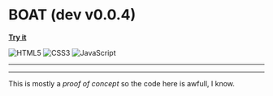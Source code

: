 # BOAT (dev v0.0.4)

**[Try it](https://laz-r.github.io/boat-dev/)**

![HTML5](https://img.shields.io/badge/html5-%23E34F26.svg?style=for-the-badge&logo=html5&logoColor=white)
![CSS3](https://img.shields.io/badge/css3-%231572B6.svg?style=for-the-badge&logo=css3&logoColor=white)
![JavaScript](https://img.shields.io/badge/javascript-%23323330.svg?style=for-the-badge&logo=javascript&logoColor=%23F7DF1E)  

---

---

This is mostly a *proof of concept* so the code here is awfull, I know.